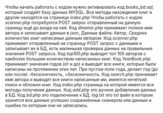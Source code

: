 Чтобы  начать работать с кодом нужно активировать код _books_bd.sql_, который создаёт базу данных MYSQL.
Все методы нахождения книг и другие находятся на странице _index.php_
Чтобы работать с кодом _scanner.php_ потребуется POST запрос отправленный на данную сраницу ещё до входа на неё.
Код _dinamic.php_ принимает полное имя автора и записывает данные в json, Данные файла: _Автор, Среднее количество книг написаные данным автором_.
Код _scanner.php_ принимает отправленный на страницу POST запрос с данными и записывает их в БД, есть маленькая проверка данных на правильные значения POST запроса.
Код _top100.php_ выводит топ 100 авторов с наиболее большим количеством написанных книг.
Код _YearBook.php_ принимает значения годов (от и до) и выводит все книги, которые были написаны на протяжении этих лет. При пустом поле года, делает год (до или после) -бесконечность, +бесконечность.
Код _search.php_ принимает имя автора и выводит все книги написанные им, имеется нечёткий поиск и обложки книг.
Код _index.php_ страница на которой имеется все методы получения данных.
Код _add.php_ это ручное добавление данных в БД.
Код _bd.php_ это подключение к БД.
_log.txt_ это _txt_ файл в котором хранятся все данные успешно сохраннённые сканером или данные и ошибка по которым они не записались.
